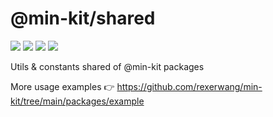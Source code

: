 # @min-kit/shared

[![](https://img.shields.io/codecov/c/github/rexerwang/min-kit?flag=shared&style=for-the-badge)](https://codecov.io/gh/rexerwang/min-kit/flags)
[![](https://img.shields.io/npm/types/%40min-kit/shared?style=for-the-badge)](https://github.com/rexerwang/min-kit/tree/main/packages/shared)
[![](https://img.shields.io/npm/v/%40min-kit/shared?style=for-the-badge)](https://npm.im/@min-kit/shared)
[![](https://img.shields.io/badge/React-Tarojs-007ACC?style=for-the-badge&logo=react&logoColor=61DAFB&labelColor=20232A)](https://github.com/NervJS/taro)

Utils & constants shared of @min-kit packages

More usage examples 👉 https://github.com/rexerwang/min-kit/tree/main/packages/example
